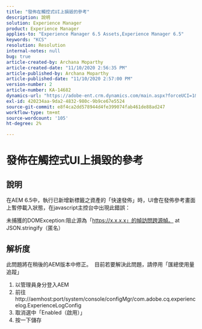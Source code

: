 ```yaml
---
title: "發佈在觸控式UI上損毀的參考"
description: 說明
solution: Experience Manager
product: Experience Manager
applies-to: "Experience Manager 6.5 Assets,Experience Manager 6.5"
keywords: "KCS"
resolution: Resolution
internal-notes: null
bug: true
article-created-by: Archana Moparthy
article-created-date: "11/10/2020 2:56:35 PM"
article-published-by: Archana Moparthy
article-published-date: "11/10/2020 2:57:00 PM"
version-number: 2
article-number: KA-14682
dynamics-url: "https://adobe-ent.crm.dynamics.com/main.aspx?forceUCI=1&pagetype=entityrecord&etn=knowledgearticle&id=a2eb8aeb-6423-eb11-a813-00224809820c"
exl-id: 420234aa-9da2-4832-980c-9b9ce67e5524
source-git-commit: e8f4ca2dd578944d4fe399074fab461de88ad247
workflow-type: tm+mt
source-wordcount: '105'
ht-degree: 2%

---
```


# 發佈在觸控式UI上損毀的參考

## 說明

在AEM 6.5中，執行已新增新標籤之資產的「快速發佈」時，UI會在發佈參考畫面上暫停載入狀態，在javascript主控台中出現此錯誤：


未捕獲的DOMException:阻止源為「https://x.x.x.x」的幀訪問跨源幀。
at JSON.stringify（匿名）



## 解析度

此問題將在稍後的AEM版本中修正。  目前若要解決此問題，請停用「匯總使用量追蹤」

1. 以管理員身分登入AEM
2. 前往http://aemhost:port/system/console/configMgr/com.adobe.cq.experiencelog.ExperienceLogConfig
3. 取消選中「Enabled（啟用）」
4. 按一下儲存
